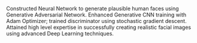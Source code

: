 Constructed Neural Network to generate plausible human faces using Generative Adversarial Network.	Enhanced Generative CNN training with Adam Optimizer; trained discriminator using stochastic gradient descent. Attained high level expertise in successfully creating realistic facial images using advanced Deep Learning techniques.
